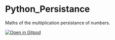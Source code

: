 # Python_Persistance
Maths of the multiplication persistance of numbers.

[![Open in Gitpod](https://gitpod.io/button/open-in-gitpod.svg)](https://gitpod.io/#https://github.com/redblackva/Python_Persistance)
